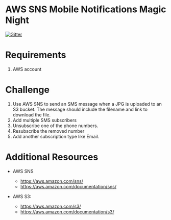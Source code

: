 # AWS SNS Mobile Notifications Magic Night
[![Gitter](https://badges.gitter.im/awssd/aws-sns-sms-magic-night.svg)](https://gitter.im/awssd/aws-sns-sms-magic-night?utm_source=badge&utm_medium=badge&utm_campaign=pr-badge)

# Requirements

1. AWS account

# Challenge

1. Use AWS SNS to send an SMS message when a JPG is uploaded to an S3 bucket. The message should include the filename and link to download the file.
2. Add multiple SMS subscribers
3. Unsubscribe one of the phone numbers.
4. Resubscribe the removed number
5. Add another subscription type like Email.

# Additional Resources

* AWS SNS
    - https://aws.amazon.com/sns/
    - https://aws.amazon.com/documentation/sns/

* AWS S3:
    - https://aws.amazon.com/s3/
    - https://aws.amazon.com/documentation/s3/
